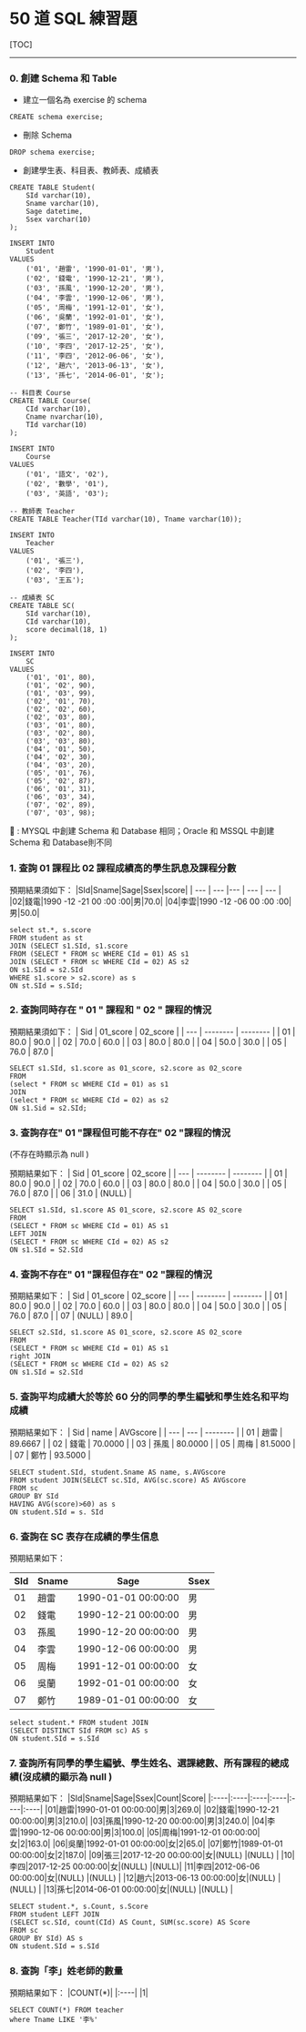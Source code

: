 # 50 道 SQL 練習題

[TOC]


---


### 0. 創建 Schema 和 Table

* 建立一個名為 exercise 的 schema
```sql=
CREATE schema exercise;
```
* 刪除 Schema
```sql=
DROP schema exercise;
```
* 創建學生表、科目表、教師表、成績表
```sql=
CREATE TABLE Student(
    SId varchar(10),
    Sname varchar(10),
    Sage datetime,
    Ssex varchar(10)
);

INSERT INTO
    Student
VALUES
    ('01', '趙雷', '1990-01-01', '男'),
    ('02', '錢電', '1990-12-21', '男'),
    ('03', '孫風', '1990-12-20', '男'),
    ('04', '李雲', '1990-12-06', '男'),
    ('05', '周梅', '1991-12-01', '⼥'),
    ('06', '吳蘭', '1992-01-01', '⼥'),
    ('07', '鄭竹', '1989-01-01', '⼥'),
    ('09', '張三', '2017-12-20', '⼥'),
    ('10', '李四', '2017-12-25', '⼥'),
    ('11', '李四', '2012-06-06', '⼥'),
    ('12', '趙六', '2013-06-13', '⼥'),
    ('13', '孫七', '2014-06-01', '⼥');

-- 科目表 Course
CREATE TABLE Course(
    CId varchar(10),
    Cname nvarchar(10),
    TId varchar(10)
);

INSERT INTO
    Course
VALUES
    ('01', '語文', '02'),
    ('02', '數學', '01'),
    ('03', '英語', '03');

-- 教師表 Teacher
CREATE TABLE Teacher(TId varchar(10), Tname varchar(10));

INSERT INTO
    Teacher
VALUES
    ('01', '張三'),
    ('02', '李四'),
    ('03', '王五');

-- 成績表 SC
CREATE TABLE SC(
    SId varchar(10),
    CId varchar(10),
    score decimal(18, 1)
);

INSERT INTO
    SC
VALUES
    ('01', '01', 80),
    ('01', '02', 90),
    ('01', '03', 99),
    ('02', '01', 70),
    ('02', '02', 60),
    ('02', '03', 80),
    ('03', '01', 80),
    ('03', '02', 80),
    ('03', '03', 80),
    ('04', '01', 50),
    ('04', '02', 30),
    ('04', '03', 20),
    ('05', '01', 76),
    ('05', '02', 87),
    ('06', '01', 31),
    ('06', '03', 34),
    ('07', '02', 89),
    ('07', '03', 98);
```
:shaved_ice: : MYSQL 中創建 Schema 和 Database 相同；Oracle 和 MSSQL 中創建 Schema 和 Database則不同


### 1. 查詢 01 課程⽐ 02 課程成績⾼的學⽣訊息及課程分數


預期結果須如下：
|SId|Sname|Sage|Ssex|score|
| --- | --- |--- | --- | --- |
|02|錢電|1990 -12 -21 00 :00 :00|男|70.0|
|04|李雲|1990 -12 -06 00 :00 :00|男|50.0|


``` sql=
select st.*, s.score
FROM student as st 
JOIN (SELECT s1.SId, s1.score
FROM (SELECT * FROM sc WHERE CId = 01) AS s1
JOIN (SELECT * FROM sc WHERE CId = 02) AS s2 
ON s1.SId = s2.SId
WHERE s1.score > s2.score) as s
ON st.SId = s.SId;
```
### 2. 查詢同時存在 " 01 " 課程和 " 02 " 課程的情況

預期結果須如下：
| Sid | 01_score | 02_score |
| --- | -------- | -------- |
| 01  | 80.0     | 90.0     |
| 02  | 70.0     | 60.0     |
| 03  | 80.0     | 80.0     |
| 04  | 50.0     | 30.0     |
| 05  | 76.0     | 87.0     |


```sql=
SELECT s1.SId, s1.score as 01_score, s2.score as 02_score 
FROM 
(select * FROM sc WHERE CId = 01) as s1 
JOIN 
(select * FROM sc WHERE CId = 02) as s2
ON s1.Sid = s2.SId;
```

### 3. 查詢存在" 01 "課程但可能不存在" 02 "課程的情況
(不存在時顯示為 null )

預期結果如下：
| Sid | 01_score | 02_score |
| --- | -------- | -------- |
| 01  | 80.0     | 90.0     |
| 02  | 70.0     | 60.0     |
| 03  | 80.0     | 80.0     |
| 04  | 50.0     | 30.0     |
| 05  | 76.0     | 87.0     |
| 06  | 31.0     | (NULL)   |

```sql=
SELECT s1.SId, s1.score AS 01_score, s2.score AS 02_score 
FROM
(SELECT * FROM sc WHERE CId = 01) AS s1
LEFT JOIN
(SELECT * FROM sc WHERE CId = 02) AS s2
ON s1.SId = S2.SId
```

### 4. 查詢不存在" 01 "課程但存在" 02 "課程的情況

預期結果如下：
| Sid | 01_score | 02_score |
| --- | -------- | -------- |
| 01  | 80.0     | 90.0     |
| 02  | 70.0     | 60.0     |
| 03  | 80.0     | 80.0     |
| 04  | 50.0     | 30.0     |
| 05  | 76.0     | 87.0     |
| 07  | (NULL)   | 89.0     |

```sql=
SELECT s2.SId, s1.score AS 01_score, s2.score AS 02_score
FROM
(SELECT * FROM sc WHERE CId = 01) AS s1
right JOIN
(SELECT * FROM sc WHERE CId = 02) AS s2
ON s1.SId = s2.SId
```
### 5. 查詢平均成績⼤於等於 60 分的同學的學⽣編號和學⽣姓名和平均成績

預期結果如下：
| Sid | name | AVGscore |
| --- | ---  | -------- |
| 01  | 趙雷 |  89.6667 |
| 02  | 錢電 |  70.0000 |
| 03  | 孫風 |  80.0000 | 
| 05  | 周梅 |  81.5000 | 
| 07  | 鄭竹 |  93.5000 | 

```sql=
SELECT student.SId, student.Sname AS name, s.AVGscore
FROM student JOIN(SELECT sc.SId, AVG(sc.score) AS AVGscore
FROM sc
GROUP BY SId
HAVING AVG(score)>60) as s
ON student.SId = s. SId

```

### 6. 查詢在 SC 表存在成績的學⽣信息

預期結果如下：

|SId|Sname|Sage|Ssex|
| --- | --- |--- | --- |
|01|趙雷|1990-01-01 00:00:00|男|
|02|錢電|1990-12-21 00:00:00|男|
|03|孫風|1990-12-20 00:00:00|男|
|04|李雲|1990-12-06 00:00:00|男|
|05|周梅|1991-12-01 00:00:00|女|
|06|吳蘭|1992-01-01 00:00:00|女|
|07|鄭竹|1989-01-01 00:00:00|女|

```sql=
select student.* FROM student JOIN
(SELECT DISTINCT SId FROM sc) AS s 
ON student.SId = s.SId
```
### 7. 查詢所有同學的學⽣編號、學⽣姓名、選課總數、所有課程的總成績(沒成績的顯示為 null )

預期結果如下：
|SId|Sname|Sage|Ssex|Count|Score|
|:----|:----|:----|:----|:----|:----|
|01|趙雷|1990-01-01 00:00:00|男|3|269.0|
|02|錢電|1990-12-21 00:00:00|男|3|210.0|
|03|孫風|1990-12-20 00:00:00|男|3|240.0|
|04|李雲|1990-12-06 00:00:00|男|3|100.0|
|05|周梅|1991-12-01 00:00:00|⼥|2|163.0|
|06|吳蘭|1992-01-01 00:00:00|⼥|2|65.0|
|07|鄭竹|1989-01-01 00:00:00|⼥|2|187.0|
|09|張三|2017-12-20 00:00:00|⼥|(NULL) |(NULL) |
|10|李四|2017-12-25 00:00:00|⼥|(NULL) |(NULL)|
|11|李四|2012-06-06 00:00:00|⼥|(NULL) |(NULL) |
|12|趙六|2013-06-13 00:00:00|⼥|(NULL) |(NULL) |
|13|孫七|2014-06-01 00:00:00|⼥|(NULL) |(NULL) |
```sql=
SELECT student.*, s.Count, s.Score 
FROM student LEFT JOIN
(SELECT sc.SId, count(CId) AS Count, SUM(sc.score) AS Score
FROM sc
GROUP BY SId) AS s 
ON student.SId = s.SId
```

### 8. 查詢「李」姓老師的數量

預期結果如下：
|COUNT(*)|
|:----|
|1|
```sql=
SELECT COUNT(*) FROM teacher
where Tname LIKE '李%'
```